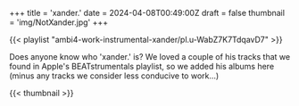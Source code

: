 +++
title = 'xander.'
date = 2024-04-08T00:49:00Z
draft = false
thumbnail = 'img/NotXander.jpg'
+++

{{< playlist "ambi4-work-instrumental-xander/pl.u-WabZ7K7TdqavD7" >}}

Does anyone know who 'xander.' is?  We loved a couple of his tracks that we found in Apple's BEATstrumentals playlist, so we added his albums here (minus any tracks we consider less conducive to work...)

{{< thumbnail >}}
